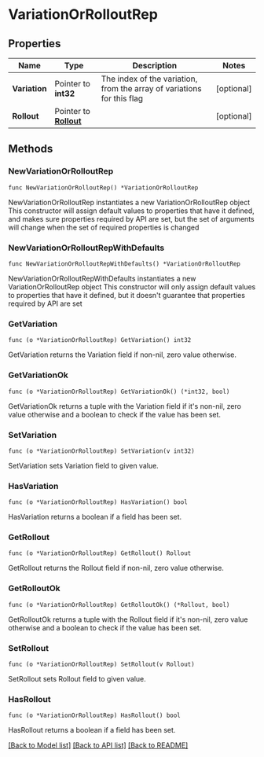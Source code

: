 # VariationOrRolloutRep

## Properties

Name | Type | Description | Notes
------------ | ------------- | ------------- | -------------
**Variation** | Pointer to **int32** | The index of the variation, from the array of variations for this flag | [optional] 
**Rollout** | Pointer to [**Rollout**](Rollout.md) |  | [optional] 

## Methods

### NewVariationOrRolloutRep

`func NewVariationOrRolloutRep() *VariationOrRolloutRep`

NewVariationOrRolloutRep instantiates a new VariationOrRolloutRep object
This constructor will assign default values to properties that have it defined,
and makes sure properties required by API are set, but the set of arguments
will change when the set of required properties is changed

### NewVariationOrRolloutRepWithDefaults

`func NewVariationOrRolloutRepWithDefaults() *VariationOrRolloutRep`

NewVariationOrRolloutRepWithDefaults instantiates a new VariationOrRolloutRep object
This constructor will only assign default values to properties that have it defined,
but it doesn't guarantee that properties required by API are set

### GetVariation

`func (o *VariationOrRolloutRep) GetVariation() int32`

GetVariation returns the Variation field if non-nil, zero value otherwise.

### GetVariationOk

`func (o *VariationOrRolloutRep) GetVariationOk() (*int32, bool)`

GetVariationOk returns a tuple with the Variation field if it's non-nil, zero value otherwise
and a boolean to check if the value has been set.

### SetVariation

`func (o *VariationOrRolloutRep) SetVariation(v int32)`

SetVariation sets Variation field to given value.

### HasVariation

`func (o *VariationOrRolloutRep) HasVariation() bool`

HasVariation returns a boolean if a field has been set.

### GetRollout

`func (o *VariationOrRolloutRep) GetRollout() Rollout`

GetRollout returns the Rollout field if non-nil, zero value otherwise.

### GetRolloutOk

`func (o *VariationOrRolloutRep) GetRolloutOk() (*Rollout, bool)`

GetRolloutOk returns a tuple with the Rollout field if it's non-nil, zero value otherwise
and a boolean to check if the value has been set.

### SetRollout

`func (o *VariationOrRolloutRep) SetRollout(v Rollout)`

SetRollout sets Rollout field to given value.

### HasRollout

`func (o *VariationOrRolloutRep) HasRollout() bool`

HasRollout returns a boolean if a field has been set.


[[Back to Model list]](../README.md#documentation-for-models) [[Back to API list]](../README.md#documentation-for-api-endpoints) [[Back to README]](../README.md)


